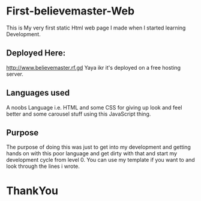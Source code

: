 # First-believemaster-Web
This is My very first static Html web page I made when I started learning Development.

## Deployed Here:
http://www.believemaster.rf.gd
Yaya ikr it's deployed on a free hosting server.

## Languages used
A noobs Language i.e. HTML and some CSS for giving up look and feel better and some carousel stuff using this JavaScript thing.

## Purpose
The purpose of doing this was just to get into my development and getting hands on with this poor language and get dirty with that and 
start my development cycle from level 0.
You can use my template if you want to and look through the lines i wrote.

# ThankYou
